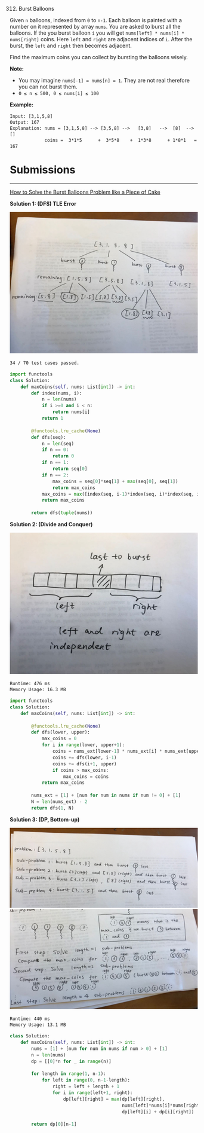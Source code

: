 312. Burst Balloons

Given `n` balloons, indexed from `0` to `n-1`. Each balloon is painted with a number on it represented by array `nums`. You are asked to burst all the balloons. If the you burst balloon `i` you will get `nums[left] * nums[i] * nums[right]` coins. Here `left` and `right` are adjacent indices of `i`. After the burst, the `left` and `right` then becomes adjacent.

Find the maximum coins you can collect by bursting the balloons wisely.

**Note:**

* You may imagine `nums[-1] = nums[n] = 1`. They are not real therefore you can not burst them.
* `0 ≤ n ≤ 500, 0 ≤ nums[i] ≤ 100`

**Example:**
```
Input: [3,1,5,8]
Output: 167 
Explanation: nums = [3,1,5,8] --> [3,5,8] -->   [3,8]   -->  [8]  --> []
             coins =  3*1*5      +  3*5*8    +  1*3*8      + 1*8*1   = 167
```

# Submissions
---

[How to Solve the Burst Balloons Problem like a Piece of Cake](https://medium.com/@resiloc/how-to-solve-the-burst-balloons-problem-like-a-piece-of-cake-6121f365b1f)

**Solution 1: (DFS) TLE Error**

![312_1.jpeg](img/312_1.jpeg)

```
34 / 70 test cases passed.
```
```python
import functools
class Solution:
    def maxCoins(self, nums: List[int]) -> int:
        def index(nums, i):
            n = len(nums)
            if i >=0 and i < n:
                return nums[i]
            return 1
        
        @functools.lru_cache(None)
        def dfs(seq):
            n = len(seq)
            if n == 0:
                return 0
            if n == 1:
                return seq[0]
            if n == 2:
                max_coins = seq[0]*seq[1] + max(seq[0], seq[1])
                return max_coins
            max_coins = max([index(seq, i-1)*index(seq, i)*index(seq, i+1) + dfs(seq[:i]+seq[i+1:]) for i in range(n)])
            return max_coins
        
        return dfs(tuple(nums))
```

**Solution 2: (Divide and Conquer)**

![312_2.jpeg](img/312_2.jpeg)

```
Runtime: 476 ms
Memory Usage: 16.3 MB
```
```python
import functools
class Solution:
    def maxCoins(self, nums: List[int]) -> int:
        
        @functools.lru_cache(None)
        def dfs(lower, upper):
            max_coins = 0
            for i in range(lower, upper+1):
                coins = nums_ext[lower-1] * nums_ext[i] * nums_ext[upper+1]
                coins += dfs(lower, i-1)
                coins += dfs(i+1, upper)
                if coins > max_coins:
                    max_coins = coins
            return max_coins

        nums_ext = [1] + [num for num in nums if num != 0] + [1]
        N = len(nums_ext) - 2
        return dfs(1, N)
```

**Solution 3: (DP, Bottom-up)**

![312_3.jpeg](img/312_3.jpeg)
![312_4.jpeg](img/312_4.jpeg)

```
Runtime: 440 ms
Memory Usage: 13.1 MB
```
```python
class Solution:
    def maxCoins(self, nums: List[int]) -> int:
        nums = [1] + [num for num in nums if num > 0] + [1]
        n = len(nums)
        dp = [[0]*n for _ in range(n)]
        
        for length in range(1, n-1):
            for left in range(0, n-1-length):
                right = left + length + 1
                for i in range(left+1, right):
                    dp[left][right] = max(dp[left][right], 
                                          nums[left]*nums[i]*nums[right] +
                                          dp[left][i] + dp[i][right])
        
        return dp[0][n-1]
```
